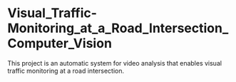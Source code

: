 # Visual_Traffic-Monitoring_at_a_Road_Intersection_Computer_Vision
This project is an automatic system for video analysis that enables visual traffic monitoring at a road intersection.

